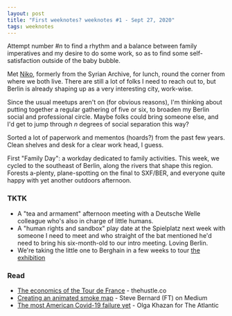 ```yaml
---
layout: post
title: "First weeknotes? weeknotes #1 - Sept 27, 2020"
tags: weeknotes
---
```


Attempt number _#n_ to find a rhythm and a balance between family imperatives and my desire to do some work, so as to find some self-satisfaction outside of the baby bubble.

Met [Niko](http://niko.io/), formerly from the Syrian Archive, for lunch, round the corner from where we both live. There are still a lot of folks I need to reach out to, but Berlin is already shaping up as a very interesting city, work-wise.

Since the usual meetups aren't on (for obvious reasons), I'm thinking about putting together a regular gathering of five or six, to broaden my Berlin social and professional circle. Maybe folks could bring someone else, and I'd get to jump through _n_ degrees of social separation this way?

Sorted a lot of paperwork and mementos (hoards?) from the past few years. Clean shelves and desk for a clear work head, I guess.

First "Family Day": a workday dedicated to family activities. This week, we cycled to the southeast of Berlin, along the rivers that shape this region. Forests a-plenty, plane-spotting on the final to SXF/BER, and everyone quite happy with yet another outdoors afternoon.

### TKTK

+ A "tea and armament" afternoon meeting with a Deutsche Welle colleague who's also in charge of little humans.
+ A "human rights and sandbox" play date at the Spielplatz next week with someone I need to meet and who straight of the bat mentioned he'd need to bring his six-month-old to our intro meeting. Loving Berlin.
+ We're taking the little one to Berghain in a few weeks to tour [the exhibition](https://www.studio.berlin/)

### Read
+ [The economics of the Tour de France](https://thehustle.co/the-economics-of-the-tour-de-france/) - thehustle.co
+ [Creating an animated smoke map](https://medium.com/@steve.bernard/etcdf-optionscreating-animated-smoke-map-4cd8f3480da4) - Steve Bernard (FT) on Medium
+ [The most American Covid-19 failure yet](https://www.theatlantic.com/politics/archive/2020/08/contact-tracing-hr-6666-working-us/615637) - Olga Khazan for The Atlantic